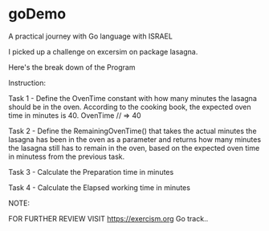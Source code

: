 # goDemo
 A practical journey with Go language with ISRAEL

I picked up a challenge on excersim on package lasagna.

Here's the break down of the Program

Instruction:

Task 1 - Define the OvenTime constant with how many minutes the lasagna should be in the oven. According to the cooking book, the expected oven time in minutes is 40.
 OvenTime 
 // => 40

 Task 2 - Define the RemainingOvenTime() that takes the actual minutes the lasagna has been in the oven as a parameter and returns how many minutes the lasagna still has to remain in the oven, based on the expected oven time in minutess from the previous task.

 Task 3 - Calculate the Preparation time in minutes 

 Task 4 - Calculate the Elapsed working time in minutes 

 NOTE:

 FOR FURTHER REVIEW VISIT https://exercism.org Go track..
